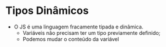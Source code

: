# Tipos Dinâmicos

* O JS é uma linguagem fracamente tipada e dinâmica.
    - Variáveis não precisam ter um tipo previamente definido;
    - Podemos mudar o conteúdo da variável
